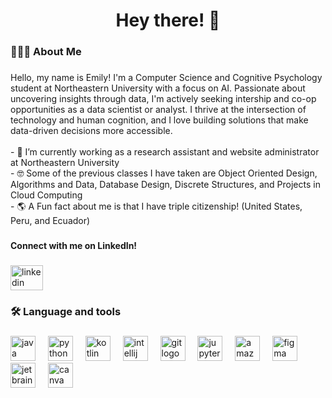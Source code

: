 ###

<h1 align="center">Hey there! 👋</h1>

###

<h3 align="left">👩🏽‍💻  About Me</h3>

###

<p align="left">Hello, my name is Emily! I'm a Computer Science and Cognitive Psychology student at Northeastern University with a focus on AI. Passionate about uncovering insights through data, I'm actively seeking intership and co-op opportunities as a data scientist or analyst. I thrive at the intersection of technology and human cognition, and I love building solutions that make data-driven decisions more accessible. <br><br>- 🔭 I’m currently working as a research assistant and website administrator at Northeastern University<br>- 🤓 Some of the previous classes I have taken are Object Oriented Design, Algorithms and Data, Database Design, Discrete Structures, and Projects in Cloud Computing<br>- 🌎 A Fun fact about me is that I have triple citizenship! (United States, Peru, and Ecuador)</p>

###

<h4 align="left">Connect with me on LinkedIn!</h4>

###

<div align="left">
  <a href="www.linkedin.com/in/emily-inga" target="_blank">
    <img src="https://raw.githubusercontent.com/maurodesouza/profile-readme-generator/master/src/assets/icons/social/linkedin/default.svg" width="52" height="40" alt="linkedin logo"  />
  </a>
</div>

###

<h3 align="left">🛠 Language and tools</h3>

###

<div align="left">
  <img src="https://cdn.jsdelivr.net/gh/devicons/devicon/icons/java/java-original.svg" height="40" alt="java logo"  />
  <img width="12" />
  <img src="https://cdn.jsdelivr.net/gh/devicons/devicon/icons/python/python-original.svg" height="40" alt="python logo"  />
  <img width="12" />
  <img src="https://cdn.jsdelivr.net/gh/devicons/devicon/icons/kotlin/kotlin-original.svg" height="40" alt="kotlin logo"  />
  <img width="12" />
  <img src="https://cdn.jsdelivr.net/gh/devicons/devicon/icons/intellij/intellij-original.svg" height="40" alt="intellij logo"  />
  <img width="12" />
  <img src="https://cdn.jsdelivr.net/gh/devicons/devicon/icons/git/git-original.svg" height="40" alt="git logo"  />
  <img width="12" />
  <img src="https://cdn.jsdelivr.net/gh/devicons/devicon/icons/jupyter/jupyter-original.svg" height="40" alt="jupyter logo"  />
  <img width="12" />
  <img src="https://cdn.jsdelivr.net/gh/devicons/devicon/icons/amazonwebservices/amazonwebservices-line-wordmark.svg" height="40" alt="amazonwebservices logo"  />
  <img width="12" />
  <img src="https://cdn.jsdelivr.net/gh/devicons/devicon/icons/figma/figma-original.svg" height="40" alt="figma logo"  />
  <img width="12" />
  <img src="https://cdn.jsdelivr.net/gh/devicons/devicon/icons/jetbrains/jetbrains-original.svg" height="40" alt="jetbrains logo"  />
  <img width="12" />
  <img src="https://cdn.jsdelivr.net/gh/devicons/devicon/icons/canva/canva-original.svg" height="40" alt="canva logo"  />
</div>

###
